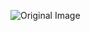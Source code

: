 ![Original Image](https://raw.githubusercontent.com/akcode2/cs50/master/Memory/Images/flowersmall.bmp?token=AJRQTBN33YH3QDAQCXNQ37DA2IEJW)
